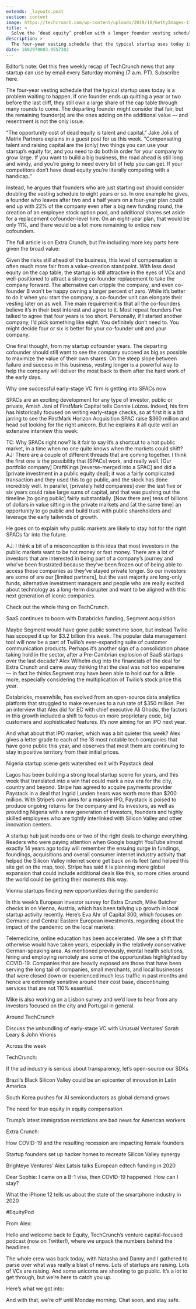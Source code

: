 ```yaml
--- 
extends: _layouts.post 
section: content 
image: https://techcrunch.com/wp-content/uploads/2019/10/GettyImages-1164865729.jpeg?w=599 
title: > 
  Solve the ‘dead equity’ problem with a longer founder vesting schedule – TechCrunch 
description: > 
  The four-year vesting schedule that the typical startup uses today is a problem waiting to happen.“The opportunity cost of dead equity is talent and capital,” Jake Jolis of Matrix Partners explains in a guest post for us this week.If your competitors don’t have dead equity you’re literally competing with a handicap.”Instead, he argues that founders who are just starting out should consider doubling the vesting schedule to eight years or so.While it’s better to do it when you start the company, a co-founder unit can elongate their vesting later on as well.One final thought, from my startup cofounder years. 
date: 1602978003.9557302 
--- 
```

Editor’s note: Get this free weekly recap of TechCrunch news that any startup can use by email every Saturday morning (7 a.m. PT). Subscribe here.

The four-year vesting schedule that the typical startup uses today is a problem waiting to happen. If one founder ends up quitting a year or two before the last cliff, they still own a large share of the cap table through many rounds to come. The departing founder might consider that fair, but the remaining founder(s) are the ones adding on the additional value — and resentment is not the only issue.

“The opportunity cost of dead equity is talent and capital,” Jake Jolis of Matrix Partners explains in a guest post for us this week. “Compensating talent and raising capital are the (only) two things you can use your startup’s equity for, and you need to do both in order for your company to grow large. If you want to build a big business, the road ahead is still long and windy, and you’re going to need every bit of help you can get. If your competitors don’t have dead equity you’re literally competing with a handicap.”

Instead, he argues that founders who are just starting out should consider doubling the vesting schedule to eight years or so. In one example he gives, a founder who leaves after two and a half years on a four-year plan could end up with 22% of the company even after a big new funding round, the creation of an employee stock option pool, and additional shares set aside for a replacement cofounder-level hire. On an eight-year plan, that would be only 11%, and there would be a lot more remaining to entice new cofounders.

The full article is on Extra Crunch, but I’m including more key parts here given the broad value:

Given the risks still ahead of the business, this level of compensation is often much more fair from a value-creation standpoint. With less dead equity on the cap table, the startup is still attractive in the eyes of VCs and well-positioned to attract a strong co-founder replacement to take the company forward. The alternative can cripple the company, and even co-founder B won’t be happy owning a larger percent of zero. While it’s better to do it when you start the company, a co-founder unit can elongate their vesting later on as well. The main requirement is that all the co-founders believe it’s in their best interest and agree to it. Most repeat founders I’ve talked to agree that four years is too short. Personally, if I started another company, I’d pick something like eight. You definitely don’t need to. You might decide four or six is better for your co-founder unit and your company.

One final thought, from my startup cofounder years. The departing cofounder should still want to see the company succeed as big as possible to maximize the value of their own shares. On the steep slope between failure and success in this business, vesting longer is a powerful way to help the company will deliver the most back to them after the hard work of the early days.

Why one successful early-stage VC firm is getting into SPACs now

SPACs are an exciting development for any type of investor, public or private, Amish Jani of FirstMark Capital tells Connie Loizos. Indeed, his firm has historically focused on writing early-stage checks, so at first it is a bit jarring to see the FirstMark Horizon Acquisition SPAC raise $360 million and head out looking for the right unicorn. But he explains it all quite well an extensive interview this week:

TC: Why SPACs right now? Is it fair to say it’s a shortcut to a hot public market, in a time when no one quite knows when the markets could shift? AJ: There are a couple of different threads that are coming together. I think the first one is the possibility that [SPACs] work, and really well. [Our portfolio company] DraftKings [reverse-merged into a SPAC] and did a [private investment in a public equity deal]; it was a fairly complicated transaction and they used this to go public, and the stock has done incredibly well. In parallel, [privately held companies] over the last five or six years could raise large sums of capital, and that was pushing out the timeline [to going public] fairly substantially. [Now there are] tens of billions of dollars in value sitting in the private markets and [at the same time] an opportunity to go public and build trust with public shareholders and leverage the early tailwinds of growth.

He goes on to explain why public markets are likely to stay hot for the right SPACs far into the future.

AJ: I think a bit of a misconception is this idea that most investors in the public markets want to be hot money or fast money. There are a lot of investors that are interested in being part of a company’s journey and who’ve been frustrated because they’ve been frozen out of being able to access these companies as they’ve stayed private longer. So our investors are some of are our [limited partners], but the vast majority are long-only funds, alternative investment managers and people who are really excited about technology as a long-term disrupter and want to be aligned with this next generation of iconic companies.

Check out the whole thing on TechCrunch.

SaaS continues to boom with Databricks funding, Segment acquisition

Maybe Segment would have gone public sometime soon, but instead Twilio has scooped it up for $3.2 billion this week. The popular data management tool will now be a part of Twilio’s ever-expanding suite of customer communication products. Perhaps it’s another sign of a consolidation phase taking hold in the sector, after a Pre-Cambrian explosion of SaaS startups over the last decade? Alex Wilhelm dug into the financials of the deal for Extra Crunch and came away thinking that the deal was not too expensive — in fact he thinks Segment may have been able to hold out for a little more, especially considering the multiplication of Twilio’s stock price this year.

Databricks, meanwhile, has evolved from an open-source data analytics platform that struggled to make revenues to a run rate of $350 million. Per an interview that Alex did for EC with chief executive Ali Ghodsi, the factors in this growth included a shift to focus on more proprietary code, big customers and sophisticated features. It’s now aiming for an IPO next year.

And what about that IPO market, which was a bit quieter this week? Alex gives a letter grade to each of the 18 most notable tech companies that have gone public this year, and observes that most them are continuing to stay in positive territory from their initial prices.

Nigeria startup scene gets watershed exit with Paystack deal

Lagos has been building a strong local startup scene for years, and this week that translated into a win that could mark a new era for the city, country and beyond. Stripe has agreed to acquire payments provider Paystack in a deal that Ingrid Lunden hears was worth more than $200 million. With Stripe’s own aims for a massive IPO, Paystack is poised to produce ongoing returns for the company and its investors, as well as providing Nigeria with a new generation of investors, founders and highly skilled employees who are tightly interlinked with Silicon Valley and other innovation centers.

A startup hub just needs one or two of the right deals to change everything. Readers who were paying attention when Google bought YouTube almost exactly 14 years ago today will remember the ensuing surge in fundings, foundings, acquisitions and overall consumer internet industry activity that helped the Silicon Valley internet scene get back on its feet (and helped this site get on the map, too). Stripe has said it is planning more global expansion that could include additional deals like this, so more cities around the world could be getting their moments this way.

Vienna startups finding new opportunities during the pandemic

In this week’s European investor survey for Extra Crunch, Mike Butcher checks in on Vienna, Austria, which has been tallying up growth in local startup activity recently. Here’s Eva Ahr of Capital 300, which focuses on Germanic and Central Eastern European investments, regarding about the impact of the pandemic on the local markets:

Telemedicine, online education has been accelerated. We see a shift that otherwise would have taken years, especially in the relatively conservative German-speaking area. As mentioned previously, mental health solutions, hiring and employing remotely are some of the opportunities highlighted by COVID-19. Companies that are heavily exposed are those that have been serving the long tail of companies, small merchants, and local businesses that were closed down or experienced much less traffic in past months and hence are extremely sensitive around their cost base, discontinuing services that are not 110% essential.

Mike is also working on a Lisbon survey and we’d love to hear from any investors focused on the city and Portugal in general.

Around TechCrunch

Discuss the unbundling of early-stage VC with Unusual Ventures’ Sarah Leary & John Vrionis

Across the week

TechCrunch:

If the ad industry is serious about transparency, let’s open-source our SDKs

Brazil’s Black Silicon Valley could be an epicenter of innovation in Latin America

South Korea pushes for AI semiconductors as global demand grows

The need for true equity in equity compensation

Trump’s latest immigration restrictions are bad news for American workers

Extra Crunch:

How COVID-19 and the resulting recession are impacting female founders

Startup founders set up hacker homes to recreate Silicon Valley synergy

Brighteye Ventures’ Alex Latsis talks European edtech funding in 2020

Dear Sophie: I came on a B-1 visa, then COVID-19 happened. How can I stay?

What the iPhone 12 tells us about the state of the smartphone industry in 2020

#EquityPod

From Alex:

Hello and welcome back to Equity, TechCrunch’s venture capital-focused podcast (now on Twitter!), where we unpack the numbers behind the headlines.

The whole crew was back today, with Natasha and Danny and I gathered to parse over what was really a blast of news. Lots of startups are raising. Lots of VCs are raising. And some unicorns are shooting to go public. It’s a lot to get through, but we’re here to catch you up.

Here’s what we got into:

And with that, we’re off until Monday morning. Chat soon, and stay safe.